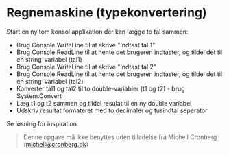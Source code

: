 ﻿# Regnemaskine (typekonvertering)

Start en ny tom konsol applikation der kan lægge to tal sammen:

* Brug Console.WriteLine til at skrive "Indtast tal 1"
* Brug Console.ReadLine til at hente det brugeren indtaster, og tildel det til en string-variabel (tal1)
* Brug Console.WriteLine til at skrive "Indtast tal 2"
* Brug Console.ReadLine til at hente det brugeren indtaster, og tildel det til en string-variabel (tal2)
* Konverter tal1 og tal2 til to double-variabler (t1 og t2) - brug System.Convert
* Læg t1 og t2 sammen og tildel resulat til en ny double variabel
* Udskriv resultat formateret med to decimaler og tusindtal seperator

Se løsning for inspiration.

<!-- footerstart -->
> Denne opgave må ikke benyttes uden tilladelse fra Michell Cronberg (michell@cronberg.dk)
<!-- footerslut -->
